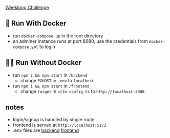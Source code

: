 [Weeklong Challenge](https://cliffdotai.notion.site/Junior-Front-End-Engineer-ReactJS-eeb8540ecae04495be68c30cb10de37b)

## 🐳 Run With Docker

-   run `docker-compose up` in the root directory
-   an adminer instance runs at port 8080, use the credentials from `docker-compose.yml` to login

## 🏃‍♂️ Run Without Docker

-   run `npm i && npm start` in `/backend`
    -   change `PGHOST` in `.env` to `localhost`
-   run `npm i && npm start` in `/frontend`
    -   change `target` in `vite.config.ts` to `http://localhost:3000`

## notes

-   login/signup is handled by single route
-   frontend is served at `http://localhost:5173`
-   .env files are [backend](https://pastebin.com/raw/ESzaGRKq) [frontend](https://pastebin.com/raw/pzG4HauE)
